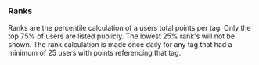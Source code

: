 ### Ranks

Ranks are the percentile calculation of a users total points per tag. Only the top 75% of users are listed publicly. The lowest 25% rank's will not be shown. The rank calculation is made once daily for any tag that had a minimum of 25 users with points referencing that tag.